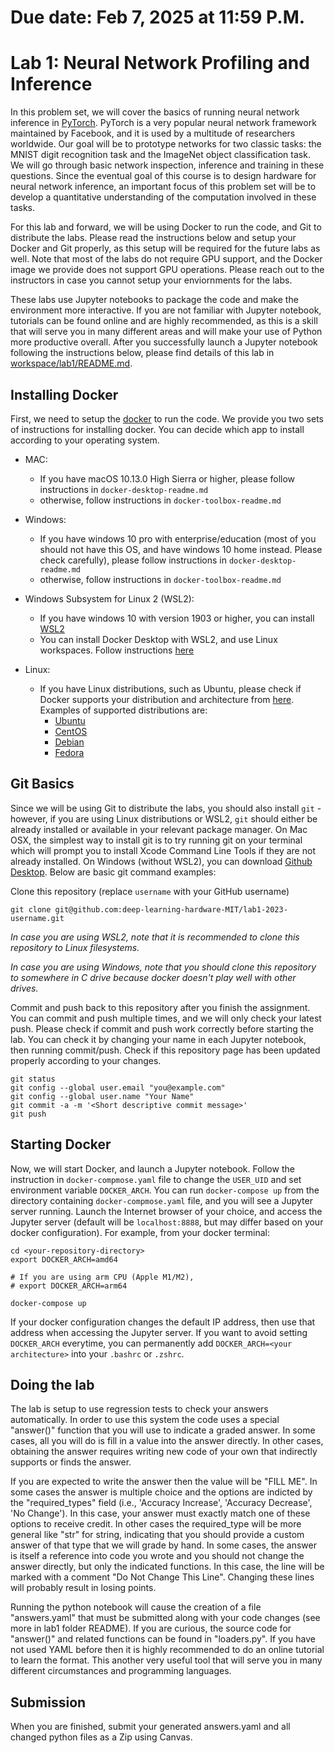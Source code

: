 # Due date: Feb 7, 2025 at 11:59 P.M.

# Lab 1: Neural Network Profiling and Inference

In this problem set, we will cover the basics of running neural network inference
in [PyTorch](https://pytorch.org/). PyTorch is a very popular
neural network framework maintained by Facebook, and it is used by a multitude of
researchers worldwide. Our goal will be to prototype networks for two classic
tasks: the MNIST digit recognition task and the ImageNet object classification
task. We will go through basic network inspection, inference and training in
these questions. Since the eventual goal of this course is to design hardware
for neural network inference, an important focus of this problem set will be to
develop a quantitative understanding of the computation involved in these tasks.

For this lab and forward, we will be using Docker to run the code, and Git to distribute the labs. Please read the instructions below and setup your Docker and Git properly, as this setup will be required for the future labs as well. Note that most of the labs do not require GPU support, and the Docker image we provide does not support GPU operations. Please reach out to the instructors in case you cannot setup your enviornments for the labs. 

These labs use Jupyter notebooks to package the code and make the environment more interactive. If you are not familiar with Jupyter notebook, tutorials can be found online and are highly recommended, as this is a skill that will serve you in many different areas and will make your use of Python more productive overall. After you successfully launch a Jupyter notebook following the instructions below, please find details of this lab in [workspace/lab1/README.md](./workspace/lab1/README.md).

## Installing Docker

First, we need to setup the [docker](https://docs.docker.com/get-started/) to run the code. We provide you two sets of instructions for installing docker. You can decide which app to install according to your operating system.

- MAC:

  - If you have macOS 10.13.0 High Sierra or higher, please follow instructions in `docker-desktop-readme.md`
  - otherwise, follow instructions in `docker-toolbox-readme.md`

- Windows:

  - If you have windows 10 pro with enterprise/education (most of you should not have this OS, and have windows 10 home instead. Please check carefully), please follow instructions in `docker-desktop-readme.md`
  - otherwise, follow instructions in `docker-toolbox-readme.md`

- Windows Subsystem for Linux 2 (WSL2):

  - If you have windows 10 with version 1903 or higher, you can install [WSL2](https://docs.microsoft.com/en-us/windows/wsl/install-win10)
  - You can install Docker Desktop with WSL2, and use Linux workspaces. Follow instructions [here](https://docs.docker.com/docker-for-windows/wsl/)

- Linux:

  - If you have Linux distributions, such as Ubuntu, please check if Docker supports your distribution and architecture from [here](https://docs.docker.com/engine/install/). Examples of supported distributions are: 
    - [Ubuntu](https://docs.docker.com/engine/install/ubuntu/)
    - [CentOS](https://docs.docker.com/engine/install/centos/)
    - [Debian](https://docs.docker.com/engine/install/debian/)
    - [Fedora](https://docs.docker.com/engine/install/fedora/)


## Git Basics

Since we will be using Git to distribute the labs, you should also install `git` - however, if you are using Linux distributions or WSL2, `git` should either be already installed or available in your relevant package manager. On Mac OSX, the simplest way to install git is to try running git on your terminal which will prompt you to install Xcode Command Line Tools if they are not already installed. On Windows (without WSL2), you can download [Github Desktop](https://desktop.github.com/). Below are basic git command examples:

[//]: # "TODO: change this url"
Clone this repository (replace `username` with your GitHub username)
```
git clone git@github.com:deep-learning-hardware-MIT/lab1-2023-username.git
```
*In case you are using WSL2, note that it is recommended to clone this repository to Linux filesystems.*

*In case you are using Windows, note that you should clone this repository to somewhere in C drive because docker doesn't play well with other drives.*

Commit and push back to this repository after you finish the assignment. You can commit and push multiple times, and we will only check your latest push. Please check if commit and push work correctly before starting the lab. You can check it by changing your name in each Jupyter notebook, then running commit/push. Check if this repository page has been updated properly according to your changes. 
```
git status
git config --global user.email "you@example.com"
git config --global user.name "Your Name"
git commit -a -m '<Short descriptive commit message>'
git push
```

## Starting Docker

Now, we will start Docker, and launch a Jupyter notebook. Follow the instruction
in `docker-compmose.yaml` file to change the `USER_UID` and set environment variable `DOCKER_ARCH`.
You can run `docker-compose up` from the directory containing `docker-compmose.yaml` file, and you will see a Jupyter server running. Launch the Internet browser of your choice, and access the Jupyter server (default will be `localhost:8888`, but may differ based on your docker configuration). For example, from your docker terminal:
```
cd <your-repository-directory>
export DOCKER_ARCH=amd64

# If you are using arm CPU (Apple M1/M2), 
# export DOCKER_ARCH=arm64 

docker-compose up
```

If your docker configuration changes the default IP address, then use that address when accessing the Jupyter server. If you want to avoid setting `DOCKER_ARCH` everytime, you can permanently add `DOCKER_ARCH=<your architecture>` into your `.bashrc` or `.zshrc`.

## Doing the lab
The lab is setup to use regression tests to check your answers automatically. In order to use this system the code uses a special "answer()" function that you will use to indicate a graded answer. In some cases, all you will do is fill in a value into the answer directly. In other cases, obtaining the answer requires writing new code of your own that indirectly supports or finds the answer. 

If you are expected to write the answer then the value will be "FILL ME". In some cases the answer is multiple choice and the options are indicted by the "required_types" field (i.e., 'Accuracy Increase', 'Accuracy Decrease', 'No Change'). In this case, your answer must exactly match one of these options to receive credit. In other cases the required_type will be more general like "str" for string, indicating that you should provide a custom answer of that type that we will grade by hand. In some cases, the answer is itself a reference into code you wrote and you should not change the answer directly, but only the indicated functions. In this case, the line will be marked with a comment "Do Not Change This Line". Changing these lines will probably result in losing points.

Running the python notebook will cause the creation of a file "answers.yaml" that must be submitted along with your code changes (see more in lab1 folder README). If you are curious, the source code for "answer()" and related functions can be found in "loaders.py". If you have not used YAML before then it is highly recommended to do an online tutorial to learn the format. This another very useful tool that will serve you in many different circumstances and programming languages.

## Submission
When you are finished, submit your generated answers.yaml and all changed python files as a Zip using Canvas. 

